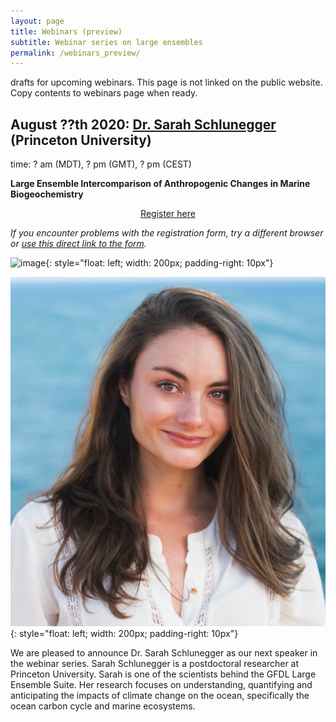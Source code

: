 ```yaml
---
layout: page
title: Webinars (preview)
subtitle: Webinar series on large ensembles
permalink: /webinars_preview/
---
```


drafts for upcoming webinars. This page is not linked on the public website. Copy contents to webinars page when ready.


## August ??th 2020: [Dr. Sarah Schlunegger](https://www.sarahschlunegger.com) (Princeton University)
time: ? am (MDT), ? pm (GMT), ? pm (CEST)

**Large Ensemble Intercomparison of Anthropogenic Changes in Marine Biogeochemistry**

<div style="text-align:center;">
<a class="btn btn-success" href="https://large-ensemble.github.io/webinars/registration3">Register here</a>
</div>

*If you encounter problems with the registration form, try a different browser or [use this direct link to the form](https://docs.google.com/forms/d/e/1FAIpQLSe7y7UuqB7juHBoDG5NQACdYScmPalE6PmqB6sUwRpJeB13fQ/viewform?usp=sf_link).*

![image](https://uc8706a82c87399fd1097e50f910.previews.dropboxusercontent.com/p/thumb/AA1R-J9Dq42HferluGYJ5O8T3JX_1_gGXBgJ1dEAV97ZrKuzjUPGnFg_1RYOHhMbvKL4H2H1UMiEvykPGbuAn5NbwuVWPWMwYH-fK3aqNDclf2TXhyjWoO908lAgKgS8D0YlNcZl_5SGGNcWXvfyJz1eqO1zdnJ1kF-qbVzn_uxLfx1NXMTl7GTy-STqBypu81YWwN2Ks6Ar1VoYBY6xHHXF2qtaOxGDI46QAOCod032rz1Zu7EhgSqmk4nueLKgDiK-8pzLvUXZO0jb2h6W4ZCv6iT7b_lEbPuW4PiEiGDbv8XOxo9Gb6h4P0azU9WcHnXfOqcoAI5CDJrlFpbk6Nihi85D6oUxjZUmfk8E8JF7HDjIoos5Yce0L3CGoRUXpBO61tvgI102lKmxkjH3C46w/p.jpeg?fv_content=true&size_mode=5){: style="float: left; width: 200px; padding-right: 10px"}

![image](https://github.com/large-ensemble/large-ensemble.github.io/blob/master/pic_schlunegger.jpg){: style="float: left; width: 200px; padding-right: 10px"}

We are pleased to announce Dr. Sarah Schlunegger as our next speaker in the webinar series. Sarah Schlunegger is a postdoctoral researcher at Princeton University. Sarah is one of the scientists behind the GFDL Large Ensemble Suite. Her research focuses on understanding, quantifying and anticipating the impacts of climate change on the ocean, specifically the ocean carbon cycle and marine ecosystems.


<br>


